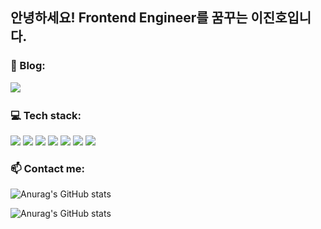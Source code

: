 <!-- 
**fredkeemhaus/fredkeemhaus** is a ✨ _special_ ✨ repository because its `README.md` (this file) appears on your GitHub profile.

Here are some ideas to get you started:

- 🔭 I’m currently working on ...
- 🌱 I’m currently learning ...
- 👯 I’m looking to collaborate on ...
- 🤔 I’m looking for help with ...
- 💬 Ask me about ...
- 📫 How to reach me: ...
- 😄 Pronouns: ...
- ⚡ Fun fact: ...
 -->

<!--  
💻 What can I use
- Programming Languages: Javascript, TypeScript, Python
- Front-end: HTML, CSS, React.js, Emotion, storybook
- Design: Figma 
-->

## 안녕하세요! Frontend Engineer를 꿈꾸는 이진호입니다.


### 🔭 Blog:

<a href="https://velog.io/@gn0lee">
 <img src="https://img.shields.io/badge/Velog-20C997?style=flat-square&logo=Velog&logoColor=white"/>
<a/>
  
<br />

### 💻 Tech stack:
![](https://img.shields.io/badge/Javascript-F7DF1E?style=flat-square&logo=Javascript&logoColor=white) 
![](https://img.shields.io/badge/Typescript-3178C6?style=flat-square&logo=Typescript&logoColor=white) 
![](https://img.shields.io/badge/HTML5-E34F26?style=flat-square&logo=HTML5&logoColor=white) 
![](https://img.shields.io/badge/CSS3-1572B6?style=flat-square&logo=CSS3&logoColor=white)
![](https://img.shields.io/badge/React-61DAFB?style=flat-square&logo=React&logoColor=white)
![](https://img.shields.io/badge/Storybook-FF4785?style=flat-square&logo=Storybook&logoColor=white)
![](https://img.shields.io/badge/npm-CB3837?style=flat-square&logo=npm&logoColor=white)
 

### 📫 Contact me:
 
 
 
![Anurag's GitHub stats](https://github-readme-stats.vercel.app/api?username=Gn0lee&show_icons=true&theme=tokyonight)

![Anurag's GitHub stats](https://github-readme-stats.vercel.app/api?username=ian-jinho&show_icons=true&theme=tokyonight)

